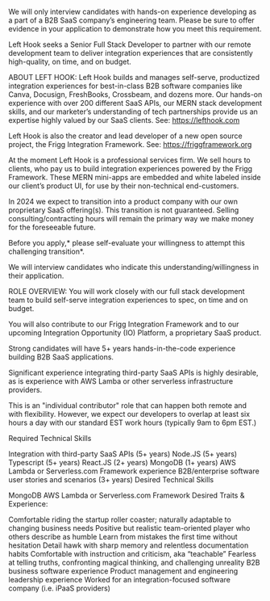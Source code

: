 We will only interview candidates with hands-on experience developing as a part of a B2B SaaS company’s engineering team. Please be sure to offer evidence in your application to demonstrate how you meet this requirement.

Left Hook seeks a Senior Full Stack Developer to partner with our remote development team to deliver integration experiences that are consistently high-quality, on time, and on budget.

ABOUT LEFT HOOK:
Left Hook builds and manages self-serve, productized integration experiences for best-in-class B2B software companies like Canva, Docusign, FreshBooks, Crossbeam, and dozens more. Our hands-on experience with over 200 different SaaS APIs, our MERN stack development skills, and our marketer’s understanding of tech partnerships provide us an expertise highly valued by our SaaS clients. See: https://lefthook.com

Left Hook is also the creator and lead developer of a new open source project, the Frigg Integration Framework. See: https://friggframework.org

At the moment Left Hook is a professional services firm. We sell hours to clients, who pay us to build integration experiences powered by the Frigg Framework. These MERN mini-apps are embedded and white labeled inside our client’s product UI, for use by their non-technical end-customers.

In 2024 we expect to transition into a product company with our own proprietary SaaS offering(s). This transition is not guaranteed. Selling consulting/contracting hours will remain the primary way we make money for the foreseeable future.

Before you apply,* please self-evaluate your willingness to attempt this challenging transition*.

We will interview candidates who indicate this understanding/willingness in their application.

ROLE OVERVIEW:
You will work closely with our full stack development team to build self-serve integration experiences to spec, on time and on budget.

You will also contribute to our Frigg Integration Framework and to our upcoming Integration Opportunity (IO) Platform, a proprietary SaaS product.

Strong candidates will have 5+ years hands-in-the-code experience building B2B SaaS applications.

Significant experience integrating third-party SaaS APIs is highly desirable, as is experience with AWS Lamba or other serverless infrastructure providers.

This is an "individual contributor" role that can happen both remote and with flexibility. However, we expect our developers to overlap at least six hours a day with our standard EST work hours (typically 9am to 6pm EST.)

Required Technical Skills

Integration with third-party SaaS APIs (5+ years)
Node.JS (5+ years)
Typescript (5+ years)
React.JS (2+ years)
MongoDB (1+ years)
AWS Lambda or Serverless.com Framework experience
B2B/enterprise software user stories and scenarios (3+ years)
Desired Technical Skills

MongoDB
AWS Lambda or Serverless.com Framework
Desired Traits & Experience:

Comfortable riding the startup roller coaster; naturally adaptable to changing business needs
Positive but realistic team-oriented player who others describe as humble
Learn from mistakes the first time without hesitation
Detail hawk with sharp memory and relentless documentation habits
Comfortable with instruction and criticism, aka “teachable”
Fearless at telling truths, confronting magical thinking, and challenging unreality
B2B business software experience
Product management and engineering leadership experience
Worked for an integration-focused software company (i.e. iPaaS providers)